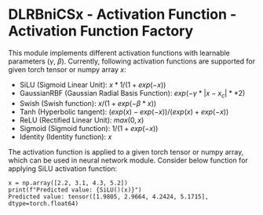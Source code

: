 # DLRBniCSx - Activation Function - Activation Function Factory

This module implements different activation functions with learnable parameters ($\gamma$, $\beta$). Currently, following activation functions are supported for given torch tensor or numpy array $x$:

* SiLU (Sigmoid Linear Unit): $x * 1 / ( 1 + exp(-x))$
* GaussianRBF (Gaussian Radial Basis Function): $exp(-\gamma * |x-x_c|**2)$
* Swish (Swish function): $x / (1 + exp(-\beta * x))$
* Tanh (Hyperbolic tangent): $(exp(x) - exp(-x)) / (exp(x) + exp(-x))$
* ReLU (Rectified Linear Unit): $max(0, x)$
* Sigmoid (Sigmoid function): $1 / ( 1 + exp(-x))$
* Identity (Identity function): $x$

The activation function is applied to a given torch tensor or numpy array, which can be used in neural network module. Consider below function for applying SiLU activation function:
```
x = np.array([2.2, 3.1, 4.3, 5.2])
print(f"Predicted value: {SiLU()(x)}")
Predicted value: tensor([1.9805, 2.9664, 4.2424, 5.1715], dtype=torch.float64)
```
